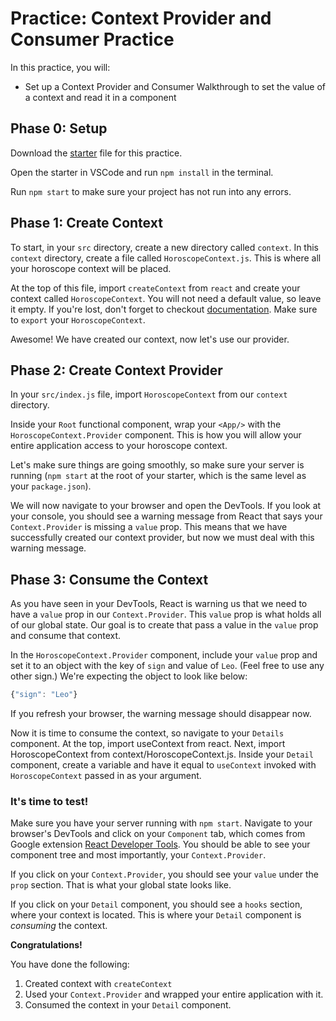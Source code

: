 # Practice: Context Provider and Consumer Practice

In this practice, you will:

* Set up a Context Provider and Consumer Walkthrough to set the value of a
context and read it in a component

## Phase 0: Setup

Download the [starter][context-starter] file for this practice.

Open the starter in VSCode and run `npm install` in the terminal.

Run `npm start` to make sure your project has not run into any errors.

## Phase 1: Create Context

To start, in your `src` directory, create a new directory called `context`. In
this `context` directory, create a file called `HoroscopeContext.js`. This is
where all your horoscope context will be placed.

At the top of this file, import `createContext` from `react` and create your
context called `HoroscopeContext`. You will not need a default value, so leave
it empty. If you're lost, don't forget to checkout
[documentation][create-context]. Make sure to `export` your `HoroscopeContext`.

Awesome! We have created our context, now let's use our provider.

## Phase 2: Create Context Provider

In your `src/index.js` file, import `HoroscopeContext` from our `context`
directory.

Inside your `Root` functional component, wrap your `<App/>` with the
`HoroscopeContext.Provider` component. This is how you will allow your entire
application access to your horoscope context.

Let's make sure things are going smoothly, so make sure your server is running
(`npm start` at the root of your starter, which is the same level as your
`package.json`).

We will now navigate to your browser and open the DevTools. If you look at your
console, you should see a warning message from React that says your
`Context.Provider` is missing a `value` prop. This means that we have
successfully created our context provider, but now we must deal with this
warning message.

## Phase 3: Consume the Context

As you have seen in your DevTools, React is warning us that we need to have a
`value` prop in our `Context.Provider`. This `value` prop is what holds all
of our global state. Our goal is to create that pass a value in the `value` prop
and consume that context.

In the `HoroscopeContext.Provider` component, include your `value` prop and set
it to an object with the key of `sign` and value of `Leo`. (Feel free to use any
other sign.) We're expecting the object to look like below:

```javascript
{"sign": "Leo"}
```

If you refresh your browser, the warning message should disappear now.

Now it is time to consume the context, so navigate to your `Details` component.
At the top, import useContext from react. Next, import HoroscopeContext from
context/HoroscopeContext.js. Inside your `Detail` component, create a variable
and have it equal to `useContext` invoked with `HoroscopeContext` passed in as
your argument.

### It's time to test!

Make sure you have your server running with `npm start`. Navigate to your
browser's DevTools and click on your `Component` tab, which comes from Google
extension [React Developer Tools][react-devtools]. You should be able to see
your component tree and most importantly, your `Context.Provider`.

If you click on your `Context.Provider`, you should see your `value` under the
`prop` section. That is what your global state looks like.

If you click on your `Detail` component, you should see a `hooks` section, where
your context is located. This is where your `Detail` component is *consuming*
the context.

**Congratulations!**

You have done the following:

1. Created context with `createContext`
2. Used your `Context.Provider` and wrapped your entire application with it.
3. Consumed the context in your `Detail` component.


[context-starter]: ./starter
[create-context]: https://reactjs.org/docs/context.html#reactcreatecontext
[react-devtools]: https://chrome.google.com/webstore/detail/react-developer-tools/fmkadmapgofadopljbjfkapdkoienihi?hl=en
